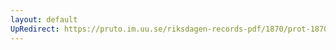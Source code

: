 ```yaml
---
layout: default
UpRedirect: https://pruto.im.uu.se/riksdagen-records-pdf/1870/prot-1870--ak--330/prot-1870--ak--330_005.pdf
---
```

